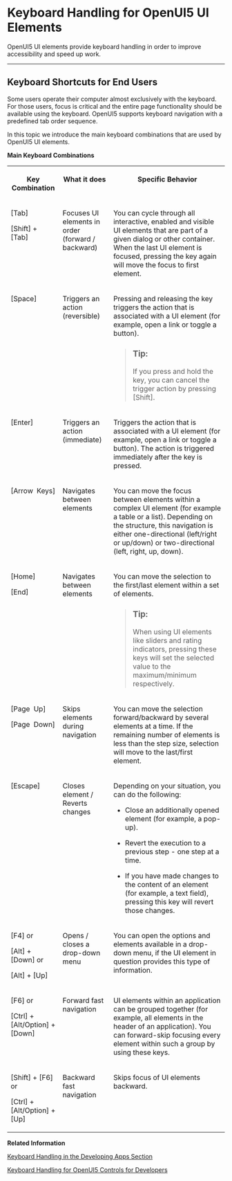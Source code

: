 <!-- loio6b741a6133284bd78e897cef8b75f6d9 -->

# Keyboard Handling for OpenUI5 UI Elements

OpenUI5 UI elements provide keyboard handling in order to improve accessibility and speed up work.

***

## Keyboard Shortcuts for End Users

Some users operate their computer almost exclusively with the keyboard. For those users, focus is critical and the entire page functionality should be available using the keyboard. OpenUI5 supports keyboard navigation with a predefined tab order sequence.

In this topic we introduce the main keyboard combinations that are used by OpenUI5 UI elements.

**Main Keyboard Combinations**


<table>
<tr>
<th valign="top">

Key Combination

</th>
<th valign="top">

What it does

</th>
<th valign="top">

Specific Behavior

</th>
</tr>
<tr>
<td valign="top">

[Tab\]

[Shift\] ⁠+⁠ [Tab\]

</td>
<td valign="top">

Focuses UI elements in order \(forward / backward\)

</td>
<td valign="top">

You can cycle through all interactive, enabled and visible UI elements that are part of a given dialog or other container. When the last UI element is focused, pressing the key again will move the focus to first element.

</td>
</tr>
<tr>
<td valign="top">

[Space\] 

</td>
<td valign="top">

Triggers an action \(reversible\)

</td>
<td valign="top">

Pressing and releasing the key triggers the action that is associated with a UI element \(for example, open a link or toggle a button\).

> ### Tip:  
> If you press and hold the key, you can cancel the trigger action by pressing [Shift\].



</td>
</tr>
<tr>
<td valign="top">

[Enter\]

</td>
<td valign="top">

Triggers an action \(immediate\)

</td>
<td valign="top">

Triggers the action that is associated with a UI element \(for example, open a link or toggle a button\). The action is triggered immediately after the key is pressed.

</td>
</tr>
<tr>
<td valign="top">

[Arrow  Keys\] 

</td>
<td valign="top">

Navigates between elements

</td>
<td valign="top">

You can move the focus between elements within a complex UI element \(for example a table or a list\). Depending on the structure, this navigation is either one-directional \(left/right or up/down\) or two-directional \(left, right, up, down\).

</td>
</tr>
<tr>
<td valign="top">

[Home\]

[End\]

</td>
<td valign="top">

Navigates between elements

</td>
<td valign="top">

You can move the selection to the first/last element within a set of elements.

> ### Tip:  
> When using UI elements like sliders and rating indicators, pressing these keys will set the selected value to the maximum/minimum respectively.



</td>
</tr>
<tr>
<td valign="top">

[Page  Up\]

[Page  Down\]

</td>
<td valign="top">

Skips elements during navigation

</td>
<td valign="top">

You can move the selection forward/backward by several elements at a time. If the remaining number of elements is less than the step size, selection will move to the last/first element.

</td>
</tr>
<tr>
<td valign="top">

[Escape\]

</td>
<td valign="top">

Closes element / Reverts changes

</td>
<td valign="top">

Depending on your situation, you can do the following:

-   Close an additionally opened element \(for example, a pop-up\).

-   Revert the execution to a previous step - one step at a time.

-   If you have made changes to the content of an element \(for example, a text field\), pressing this key will revert those changes.




</td>
</tr>
<tr>
<td valign="top">

[F4\] or

[Alt\] + [Down\]  or

[Alt\] + [Up\] 

</td>
<td valign="top">

Opens / closes a drop-down menu

</td>
<td valign="top">

You can open the options and elements available in a drop-down menu, if the UI element in question provides this type of information.

</td>
</tr>
<tr>
<td valign="top">

[F6\] or

[Ctrl\] + [Alt/Option\] + [Down\] 

</td>
<td valign="top">

Forward fast navigation

</td>
<td valign="top">

UI elements within an application can be grouped together \(for example, all elements in the header of an application\). You can forward-skip focusing every element within such a group by using these keys.

</td>
</tr>
<tr>
<td valign="top">

[Shift\] + [F6\]  or

[Ctrl\] + [Alt/Option\] + [Up\] 

</td>
<td valign="top">

Backward fast navigation

</td>
<td valign="top">

Skips focus of UI elements backward.

</td>
</tr>
</table>

**Related Information**  


[Keyboard Handling in the Developing Apps Section](../05_Developing_Apps/keyboard-handling-e303820.md "Keyboard Handling in the Developing Apps Section")

[Keyboard Handling for OpenUI5 Controls for Developers](../07_Developing_Controls/keyboard-handling-for-openui5-controls-for-developers-3e631ad.md "As an application developer, you need to be aware of how the various accessibility aspects, like keyboard handling, are implemented and used.")

